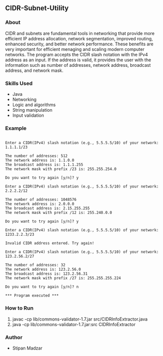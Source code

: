 ## CIDR-Subnet-Utility

### About

CIDR and subnets are fundamental tools in networking that provide more efficient IP address allocation, network segmentation, improved routing, enhanced security, and better network performance. These benefits are very important for efficient menaging and scaling modern computer networks. The program accepts the CIDR slash notation with the IPv4 address as an input. If the address is valid, it provides the user with the information such as number of addresses, network address, broadcast address, and network mask.

### Skills Used

- Java
- Networking
- Logic and algorithms
- String manipulation
- Input validation

### Example

```

Enter a CIDR(IPv4) slash notation (e.g., 5.5.5.5/10) of your network: 1.1.1.1/23

The number of addresses: 512
The network address is: 1.1.0.0
The broadcast address is: 1.1.1.255
The network mask with prefix /23 is: 255.255.254.0

Do you want to try again [y/n]? y

Enter a CIDR(IPv4) slash notation (e.g., 5.5.5.5/10) of your network: 2.2.2.2/12

The number of addresses: 1048576
The network address is: 2.0.0.0
The broadcast address is: 2.15.255.255
The network mask with prefix /12 is: 255.240.0.0

Do you want to try again [y/n]? y

Enter a CIDR(IPv4) slash notation (e.g., 5.5.5.5/10) of your network: 1233.2.2.3/23

Invalid CIDR address entered. Try again!

Enter a CIDR(IPv4) slash notation (e.g., 5.5.5.5/10) of your network: 123.2.56.2/27

The number of addresses: 32
The network address is: 123.2.56.0
The broadcast address is: 123.2.56.31
The network mask with prefix /27 is: 255.255.255.224

Do you want to try again [y/n]? n

*** Program executed ***

```

### How to Run

1. javac -cp lib/commons-validator-1.7.jar src/CIDRInfoExtractor.java
2. java -cp lib/commons-validator-1.7.jar:src CIDRInfoExtractor

### Author 

- Stipan Madzar
